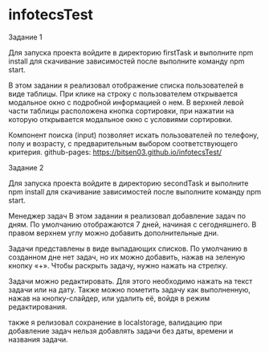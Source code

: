 # infotecsTest
Задание 1

Для запуска проекта войдите в директорию firstTask и выполните npm install для скачивание зависимостей после выполните команду npm start.

В этом задании я реализовал отображение списка пользователей в виде таблицы. При клике на строку с пользователем открывается модальное окно с подробной информацией о нем. В верхней левой части таблицы расположена кнопка сортировки, при нажатии на которую открывается модальное окно с условиями сортировки.

Компонент поиска (input) позволяет искать пользователей по телефону, полу и возрасту, с предварительным выбором соответствующего критерия.
github-pages: https://bitsen03.github.io/infotecsTest/

Задание 2

Для запуска проекта войдите в директорию secondTask и выполните npm install для скачивание зависимостей после выполните команду npm start.

Менеджер задач
В этом задании я реализовал добавление задач по дням. По умолчанию отображаются 7 дней, начиная с сегодняшнего. В правом верхнем углу можно добавить дополнительные дни.

Задачи представлены в виде выпадающих списков. По умолчанию в созданном дне нет задач, но их можно добавить, нажав на зеленую кнопку «+». Чтобы раскрыть задачу, нужно нажать на стрелку.

Задачи можно редактировать. Для этого необходимо нажать на текст задачи или на дату. Также можно пометить задачу как выполненную, нажав на кнопку-слайдер, или удалить её, войдя в режим редактирования.

также я релизовал сохранение в localstorage, валидацию при добавление задач нельзя добавлять задачи без даты, времени и названия задачи.
